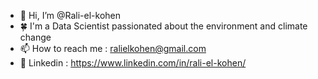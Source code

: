 - 👋 Hi, I’m @Rali-el-kohen
- 🍀 I'm a Data Scientist passionated about the environment and climate change
- 📫 How to reach me : ralielkohen@gmail.com
- 📘 Linkedin : https://www.linkedin.com/in/rali-el-kohen/

<!---
Rali-el-kohen/Rali-el-kohen is a ✨ special ✨ repository because its `README.md` (this file) appears on your GitHub profile.
You can click the Preview link to take a look at your changes.
--->
